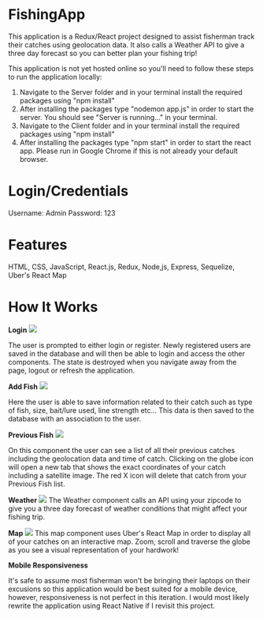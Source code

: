# FishingApp
This application is a Redux/React project designed to assist fisherman track their catches using geolocation data. It also calls a Weather API to give a three day forecast so you can better plan your fishing trip!

This application is not yet hosted online so you'll need to follow these steps to run the application locally:

1) Navigate to the Server folder and in your terminal install the required packages using "npm install"
2) After installing the packages type "nodemon app.js" in order to start the server. You should see "Server is running..." in your terminal.
3) Navigate to the Client folder and in your terminal install the required packages using "npm install"
4) After installing the packages type "npm start" in order to start the react app. Please run in Google Chrome if this is not already your default browser.

# Login/Credentials

Username: Admin
Password: 123


# Features
HTML, CSS, JavaScript, React.js, Redux, Node,js, Express, Sequelize, Uber's React Map

# How It Works
**Login**
<img src="Login.png"/>

<p>The user is prompted to either login or register. Newly registered users are saved in the database and will then be able to login and access the other components. The state is destroyed when you navigate away from the page, logout or refresh the application.</p>

**Add Fish**
<img src="Fish.png"/>

<p>Here the user is able to save information related to their catch such as type of fish, size, bait/lure used, line strength etc... This data is then saved to the database with an association to the user.</p>
 
**Previous Fish**
<img src="=Previous.png"/>
<p> On this component the user can see a list of all their previous catches including the geolocation data and time of catch. Clicking on the globe icon will open a new tab that shows the exact coordinates of your catch including a satellite image. The red X icon will delete that catch from your Previous Fish list.</p>


**Weather**
<img src="=Weather.png"/>
The Weather component calls an API using your zipcode to give you a three day forecast of weather conditions that might affect your fishing trip.</p>

**Map**
<img src="=Map.png"/>
This map component uses Uber's React Map in order to display all of your catches on an interactive map. Zoom, scroll and traverse the globe as you see a visual representation of your hardwork!

**Mobile Responsiveness**

It's safe to assume most fisherman won't be bringing their laptops on their excusions so this application would be best suited for a mobile device, however, responsiveness is not perfect in this iteration. I would most likely rewrite the application using React Native if I revisit this project. 
